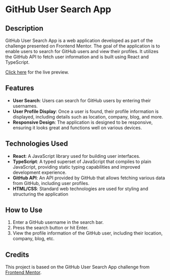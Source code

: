 # **GitHub User Search App**

## Description

GitHub User Search App is a web application developed as part of the challenge presented on Frontend Mentor. The goal of the application is to enable users to search for GitHub users and view their profiles. It utilizes the GitHub API to fetch user information and is built using React and TypeScript.

[Click here](https://devfinder-beta.vercel.app/) for the live preview.

## Features

- **User Search**: Users can search for GitHub users by entering their usernames.
- **User Profile Display**: Once a user is found, their profile information is displayed, including details such as location, company, blog, and more.
- **Responsive Design**: The application is designed to be responsive, ensuring it looks great and functions well on various devices.

## Technologies Used

- **React**: A JavaScript library used for building user interfaces.
- **TypeScript**: A typed superset of JavaScript that compiles to plain JavaScript, providing static typing capabilities and improved development experience.
- **GitHub API**: An API provided by GitHub that allows fetching various data from GitHub, including user profiles.
- **HTML/CSS**: Standard web technologies are used for styling and structuring the application

## How to Use

1. Enter a GitHub username in the search bar.
2. Press the search button or hit Enter.
3. View the profile information of the GitHub user, including their location, company, blog, etc.

## Credits

This project is based on the GitHub User Search App challenge from [Frontend Mentor](https://www.frontendmentor.io/challenges/github-user-search-app-Q09YOgaH6).
